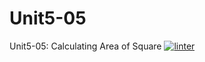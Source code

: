 # Unit5-05
Unit5-05: Calculating Area of Square
 [![linter](https://github.com/Charlie-Dumpit-Jr/Unit5-05/workflows/linter/badge.svg)](https://github.com/marketplace/actions/super-linter)
